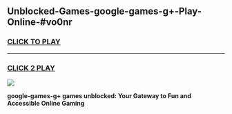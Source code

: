 
## Unblocked-Games-google-games-g+-Play-Online-#vo0nr
<h3>
<a href="https://premium.freeplayer.one?title=google-games-g+&ref=27F">CLICK TO PLAY</a></h3>
<hr>

<h3>
<a href="https://premium.freeplayer.one?title=google-games-g+&ref=27F">CLICK 2 PLAY</a>
  
</h3>

<a href="https://premium.freeplayer.one?title=google-games-g+&ref=27F"><img src="https://clearcache.store/games.png"></a>


**google-games-g+ games unblocked: Your Gateway to Fun and Accessible Online Gaming**
